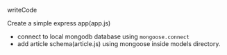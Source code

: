 writeCode

Create a simple express app(app.js)

- connect to local mongodb database using `mongoose.connect`
- add article schema(article.js) using mongoose inside models directory.

